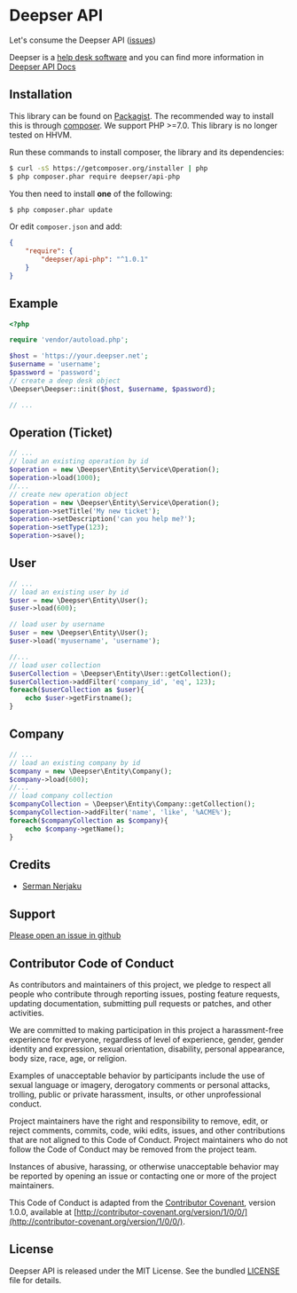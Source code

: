 Deepser API
===============

Let's consume the Deepser API ([issues](https://github.com/deepser/api-php/issues))

Deepser is a [help desk software](https://www.deepser.com/) and you can find more information in [Deepser API Docs](https://www.deepser.com/api/)

Installation
------------

This library can be found on [Packagist](https://packagist.org/packages/deepser/api-php).
The recommended way to install this is through [composer](http://getcomposer.org).
We support PHP >=7.0. This library is no longer tested on HHVM.

Run these commands to install composer, the library and its dependencies:

```bash
$ curl -sS https://getcomposer.org/installer | php
$ php composer.phar require deepser/api-php
```

You then need to install **one** of the following:
```bash
$ php composer.phar update
```

Or edit `composer.json` and add:

```json
{
    "require": {
        "deepser/api-php": "^1.0.1"
    }
}
```


Example
-------

```php
<?php

require 'vendor/autoload.php';

$host = 'https://your.deepser.net';
$username = 'username';
$password = 'password';
// create a deep desk object
\Deepser\Deepser::init($host, $username, $password);

// ...
```

Operation (Ticket)
-------

```php
// ...
// load an existing operation by id
$operation = new \Deepser\Entity\Service\Operation();
$operation->load(1000);
//...
// create new operation object
$operation = new \Deepser\Entity\Service\Operation();
$operation->setTitle('My new ticket');
$operation->setDescription('can you help me?');
$operation->setType(123);
$operation->save();

````

User
-------

```php
// ...
// load an existing user by id
$user = new \Deepser\Entity\User();
$user->load(600);

// load user by username
$user = new \Deepser\Entity\User();
$user->load('myusername', 'username');

//...
// load user collection
$userCollection = \Deepser\Entity\User::getCollection();
$userCollection->addFilter('company_id', 'eq', 123);
foreach($userCollection as $user){
    echo $user->getFirstname();
}

````

Company
-------

```php
// ...
// load an existing company by id
$company = new \Deepser\Entity\Company();
$company->load(600);
//...
// load company collection
$companyCollection = \Deepser\Entity\Company::getCollection();
$companyCollection->addFilter('name', 'like', '%ACME%');
foreach($companyCollection as $company){
    echo $company->getName();
}

````


Credits
-------

* [Serman Nerjaku](https://github.com/serman84)

Support
-------

[Please open an issue in github](https://github.com/deepser/api-php/issues)

Contributor Code of Conduct
---------------------------

As contributors and maintainers of this project, we pledge to respect all people
who contribute through reporting issues, posting feature requests, updating
documentation, submitting pull requests or patches, and other activities.

We are committed to making participation in this project a harassment-free
experience for everyone, regardless of level of experience, gender, gender
identity and expression, sexual orientation, disability, personal appearance,
body size, race, age, or religion.

Examples of unacceptable behavior by participants include the use of sexual
language or imagery, derogatory comments or personal attacks, trolling, public
or private harassment, insults, or other unprofessional conduct.

Project maintainers have the right and responsibility to remove, edit, or reject
comments, commits, code, wiki edits, issues, and other contributions that are
not aligned to this Code of Conduct. Project maintainers who do not follow the
Code of Conduct may be removed from the project team.

Instances of abusive, harassing, or otherwise unacceptable behavior may be
reported by opening an issue or contacting one or more of the project
maintainers.

This Code of Conduct is adapted from the [Contributor
Covenant](http:contributor-covenant.org), version 1.0.0, available at
[http://contributor-covenant.org/version/1/0/0/](http://contributor-covenant.org/version/1/0/0/).

License
-------

Deepser API is released under the MIT License. See the bundled
[LICENSE](https://github.com/deepser/api-php/blob/master/LICENSE) file for details.
